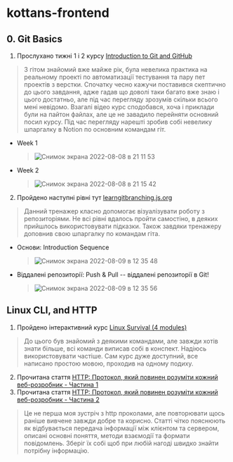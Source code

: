 # kottans-frontend
## 0. Git Basics
1. Прослухано тижні 1 і 2 курсу [Introduction to Git and GitHub](https://www.coursera.org/learn/introduction-git-github)
  > З гітом знайомий вже майже рік, була невелика практика на реальному проекті по автоматизації тестування та пару пет проектів з верстки. Спочатку чесно кажучи поставився скептично до цього завдання, адже гадав що доволі таки багато вже знаю і цього достатньо, але під час перегляду зрозумів скільки всього мені невідомо. Взагалі відео курс сподобався, хоча і приклади були на пайтон файлах, але це не завадило перейняти основний посил курсу. Під час перегляду нарешті зробив собі невелику шпаргалку в Notion по основним командам гіт.
  * Week 1
    >![Снимок экрана 2022-08-08 в 21 11 53](https://user-images.githubusercontent.com/70880562/183628006-8e264404-e681-475d-b426-648b9395e8e9.png)
  * Week 2
    >![Снимок экрана 2022-08-08 в 21 15 42](https://user-images.githubusercontent.com/70880562/183628379-425046ff-d3a7-4700-9545-dff57d08f784.png)
2. Пройдено наступні рівні тут [learngitbranching.js.org](https://learngitbranching.js.org/)
  > Данний тренажер класно допомогає візуалізувати роботу з репозиторіями. Не всі рівні вдалось пройти самостіно, в деяких прийшлось використовувати підказки. Також завдяки тренажеру доповнив свою шпаргалку по командам гіта.
  * Основи: Introduction Sequence
    >![Снимок экрана 2022-08-09 в 12 35 48](https://user-images.githubusercontent.com/70880562/183629077-361218ac-7675-4d8c-b778-cbf2d37edf03.png)
  * Віддалені репозиторії: Push & Pull -- віддалені репозиторії в Git!
    >![Снимок экрана 2022-08-09 в 12 35 56](https://user-images.githubusercontent.com/70880562/183629160-62ce70bd-457e-4a0c-b7dc-ee43e6ce0983.png)

## Linux CLI, and HTTP
1. Пройдено інтерактивний курс [Linux Survival (4 modules)](https://linuxsurvival.com/linux-tutorial-introduction/)
  >До цього був знайомий з деякими командами, але завжди хотів знати більше, всі команди виписав собі в конспект. Надіюсь використовувати частіше. Сам курс дуже доступний, все написано простою мовою, проходив на одному подиху.
2. Прочитана стаття [HTTP: Протокол, який повинен розуміти кожний веб-розробник - Частина 1](https://code.tutsplus.com/uk/tutorials/http-the-protocol-every-web-developer-must-know-part-1--net-31177)
3. Прочитана стаття [HTTP: Протокол, який повинен розуміти кожний веб-розробник - Частина 2](https://code.tutsplus.com/uk/tutorials/http-the-protocol-every-web-developer-must-know-part-2--net-31155)
  >Це не перша моя зустріч з http проколами, але повторювати щось раніше вивчене завжди добре та корисно. Статті чітко пояснюють як відбувається передача інформації між клієнтом та сервером, описані основні поняття, методи взаємодії та формати повідомлень. Зберіг їх собі щоб при любій нагоді швидко знайти потрібну інформацію.


     

